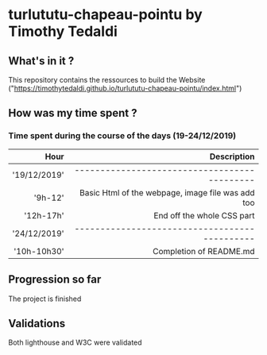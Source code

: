 # turlututu-chapeau-pointu by Timothy Tedaldi

## What's in it ?

This repository contains the ressources to build the Website ("https://timothytedaldi.github.io/turlututu-chapeau-pointu/index.html") 

## How was my time spent ?

### Time spent during the course of the days (19-24/12/2019)

| Hour | Description |
|-------:| -----------:|
|'19/12/2019'|--------------------------------------------|
|'9h-12'| Basic Html of the webpage, image file was add too |
|'12h-17h'| End off the whole CSS part|
|'24/12/2019'|---------------------------------------------|
|'10h-10h30'| Completion of README.md |

## Progression so far

The project is finished

## Validations

Both lighthouse and W3C were validated
